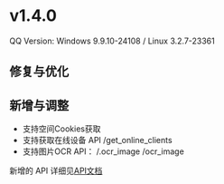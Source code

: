 # v1.4.0

QQ Version: Windows 9.9.10-24108 / Linux 3.2.7-23361

## 修复与优化

## 新增与调整
* 支持空间Cookies获取
* 支持获取在线设备 API /get_online_clients
* 支持图片OCR API： /.ocr_image /ocr_image

新增的 API 详细见[API文档](https://napneko.github.io/zh-CN/develop/extends_api)
